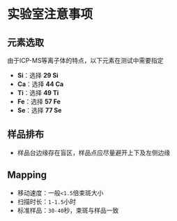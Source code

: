 # 实验室注意事项

## 元素选取

由于ICP-MS等离子体的特点，以下元素在测试中需要指定

- **Si**：选择 **29 Si**
- **Ca**：选择 **44 Ca**
- **Ti**：选择 **49 Ti**
- **Fe**：选择 **57 Fe**
- **Se**：选择 **77 Se**

## 样品排布

- 样品台边缘存在盲区，样品点应尽量避开上下及左侧边缘

## Mapping

- 移动速度：一般`<1.5`倍束斑大小
- 扫描时长：`1-1.5`小时
- 标准样品：`30-40`秒，束斑与样品一致